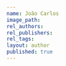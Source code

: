 ```yaml
---
name: João Carlos
image_path:
rel_authors:
rel_publishers:
rel_tags:
layout: author
published: true
---
```

